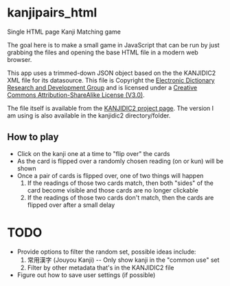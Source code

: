 # kanjipairs_html
Single HTML page Kanji Matching game

The goal here is to make a small game in JavaScript that can be run by just grabbing the files and opening the base HTML file in a modern web browser.

This app uses a trimmed-down JSON object based on the the KANJIDIC2 XML file for its datasource.
This file is Copyright the [Electronic Dictionary Research and Development Group](http://www.edrdg.org/edrdg/licence.html) and is licensed under a [Creative Commons Attribution-ShareAlike License (V3.0)](http://creativecommons.org/licenses/by-sa/3.0/).

The file itself is available from the [KANJIDIC2 project page](http://www.csse.monash.edu.au/~jwb/kanjidic2/).
The version I am using is also available in the kanjidic2 directory/folder.

## How to play
* Click on the kanji one at a time to "flip over" the cards
* As the card is flipped over a randomly chosen reading (on or kun) will be shown
* Once a pair of cards is flipped over, one of two things will happen
  1. If the readings of those two cards match, then both "sides" of the card become visible and those cards are no longer clickable
  2. If the readings of those two cards don't match, then the cards are flipped over after a small delay

# TODO
* Provide options to filter the random set, possible ideas include:
  1. 常用漢字 (Jouyou Kanji) -- Only show kanji in the "common use" set
  2. Filter by other metadata that's in the KANJIDIC2 file
* Figure out how to save user settings (if possible)

